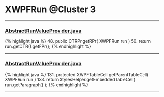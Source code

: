 # XWPFRun @Cluster 3

***

### [AbstractRunValueProvider.java](https://searchcode.com/codesearch/view/96672931/)
{% highlight java %}
48. public CTRPr getRPr( XWPFRun run )
50.     return run.getCTR().getRPr();
{% endhighlight %}

***

### [AbstractRunValueProvider.java](https://searchcode.com/codesearch/view/96672931/)
{% highlight java %}
131. protected XWPFTableCell getParentTableCell( XWPFRun run )
133.     return StylesHelper.getEmbeddedTableCell( run.getParagraph() );
{% endhighlight %}

***


